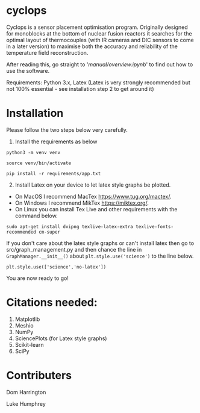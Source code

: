 # cyclops

Cyclops is a sensor placement optimisation program. Originally designed for monoblocks at the bottom of nuclear fusion reactors it searches for the optimal layout of thermocouples (with IR cameras and DIC sensors to come in a later version) to maximise both the accuracy and reliability of the temperature field reconstruction.

After reading this, go straight to '*manual/overview.ipynb*' to find out how to use the software.

Requirements: Python 3.x, Latex (Latex is very strongly recommended but not 100% essential - see installation step 2 to get around it)


# Installation

Please follow the two steps below very carefully. 

1. Install the requirements as below

`python3 -m venv venv`

`source venv/bin/activate`

`pip install -r requirements/app.txt`

2. Install Latex on your device to let latex style graphs be plotted. 

* On MacOS I recommend MacTex https://www.tug.org/mactex/.
* On Windows I recommend MikTex https://miktex.org/.
* On Linux you can install Tex Live and other requirements with the command below.

`sudo apt-get install dvipng texlive-latex-extra texlive-fonts-recommended cm-super`

If you don't care about the latex style graphs or can't install latex then go to src/graph_management.py and then chance the line in `GraphManager.__init__()` about `plt.style.use('science')` to the line below.

`plt.style.use(['science','no-latex'])`

You are now ready to go!


# Citations needed:

1. Matplotlib
2. Meshio
3. NumPy
4. SciencePlots (for Latex style graphs)
5. Scikit-learn
6. SciPy


# Contributers

Dom Harrington

Luke Humphrey


